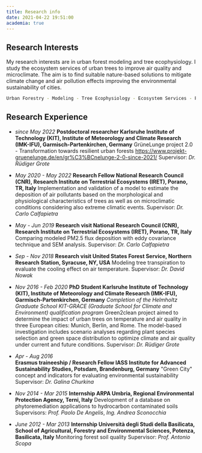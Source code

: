 ```yaml
---
title: Research info
date: 2021-04-22 19:51:00
academia: true
---
```

## Research Interests

My research interests are in urban forest modeling and tree ecophysiology. I study the ecosystem services of urban trees to improve air quality and microclimate. The aim is to find suitable nature-based solutions to mitigate climate change and air pollution effects improving the environmental sustainability of cities.
``` bash
Urban Forestry - Modeling - Tree Ecophysiology - Ecosystem Services - PhytoTechnologies - Green Cities
```

## Research Experience

-   *since May 2022*
    **Postdoctoral researcher 
    Karlsruhe Institute of Technology (KIT), Institute of Meteorology and Climate Research (IMK-IFU), Garmisch-Partenkirchen, Germany**
    GrüneLunge project 2.0 - Transformation towards resilient urban forests
    https://www.projekt-gruenelunge.de/en/gr%C3%BCnelunge-2-0-since-2021/
    Supervisor: _Dr. Rüdiger Grote_

-   *May 2020 - May 2022*
    **Research Fellow 
    National Research Council (CNR), Research Institute on Terrestrial Ecosystems (IRET), Porano, TR, Italy**
    Implementation and validation of a model to estimate the deposition of air pollutants based on the morphological and physiological characteristics of trees as well as on microclimatic conditions considering also extreme climatic events.
    Supervisor: _Dr. Carlo Calfapietra_

-   *May - Jun 2019*
    **Research visit
    National Research Council (CNR), Research Institute on Terrestrial Ecosystems (IRET), Porano, TR, Italy**
    Comparing modeled PM2.5 flux deposition with eddy covariance technique and SEM analysis. 
    Supervisor: _Dr. Carlo Calfapietra_

-   *Sep - Nov 2018*
    **Research visit
    United States Forest Service, Northern Research Station, Syracuse, NY, USA**
    Modeling tree transpiration to evaluate the cooling effect on air temperature. 
    Supervisor: _Dr. David Nowak_

-   *Nov 2016 - Feb 2020*
    **PhD Student
    Karlsruhe Institute of Technology (KIT), Institute of Meteorology and Climate Research (IMK-IFU), Garmisch-Partenkirchen, Germany**
    _Completion of the Helmholtz Graduate School KIT-GRACE (Graduate School for Climate and Environment) qualification program_
    Green2clean project aimed to determine the impact of urban trees on temperature and air quality in three European cities: Munich, Berlin, and Rome. The model-based investigation includes scenario analyses regarding plant species selection and green space distribution to optimize climate and air quality under current and future conditions.
    Supervisor: _Dr. Rüdiger Grote_

-   *Apr - Aug 2016*    
    **Erasmus traineeship / Research Fellow
    IASS Institute for Advanced Sustainability Studies, Potsdam, Brandenburg, Germany**
    "Green City" concept and indicators for evaluating environmental sustainability
    Supervisor: _Dr. Galina Churkina_

-   *Nov 2014 - Mar 2015*
    **Internship
    ARPA Umbria, Regional Environmental Protection Agency, Terni, Italy**
    Development of a database on phytoremediation applications to hydrocarbon contaminated soils
    Supervisors: _Prof. Paolo De Angelis_, _Ing. Andrea Sconocchia_

-   *June 2012 - Mar 2013*
    **Internship
    Università degli Studi della Basilicata, School of Agricultural, Forestry and Environmental Sciences, Potenza, Basilicata, Italy**
    Monitoring forest soil quality
    Supervisor: _Prof. Antonio Scopa_
